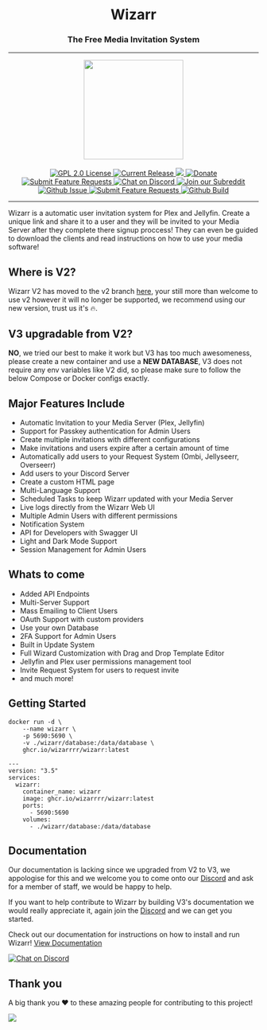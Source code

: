 <h1 align="center">Wizarr</h1>
<h3 align="center">The Free Media Invitation System</h3>

---

<p align="center">
<img src="https://raw.githubusercontent.com/Wizarrrr/wizarr/master/frontend/src/assets/img/wizard.png" height="200">
<br/>
<br/>
<a href="https://github.com/wizarrrr/wizarr">
<img alt="GPL 2.0 License" src="https://img.shields.io/github/license/wizarrrr/wizarr.svg"/>
</a>
<a href="https://github.com/jellyfin/jellyfin/releases">
<img alt="Current Release" src="https://img.shields.io/github/release/wizarrrr/wizarr.svg"/>
</a>
<a href="https://hosted.weblate.org/engage/wizarr/">
<img src="https://hosted.weblate.org/widgets/wizarr/-/app/svg-badge.svg" />
</a>
<a href="https://opencollective.com/wizarr">
<img alt="Donate" src="https://img.shields.io/opencollective/all/wizarr.svg?label=backers"/>
</a>
<a href="https://features.wizarr.dev">
<img alt="Submit Feature Requests" src="https://img.shields.io/badge/vote_now-features?label=features"/>
</a>
<a href="https://discord.gg/XXCz7aM3ak">
<img alt="Chat on Discord" src="https://img.shields.io/discord/1020742926856372224"/>
</a>
<a href="https://www.reddit.com/r/wizarr">
<img alt="Join our Subreddit" src="https://img.shields.io/badge/reddit-r%2Fwizarr-%23FF5700.svg"/>
</a>
<a href="https://github.com/Wizarrrr/wizarr/issues">
<img alt="Github Issue" src="https://img.shields.io/github/issues/wizarrrr/wizarr"/>
</a>
<a href="https://features.wizarr.dev">
<img alt="Submit Feature Requests" src="https://img.shields.io/badge/fider-vote%20on%20features-success.svg"/>
</a>
<a href="https://github.com/Wizarrrr/wizarr/actions/workflows/ci.yml">
<img alt="Github Build" src="https://img.shields.io/github/actions/workflow/status/wizarrrr/wizarr/ci.yml"/>
</a>
</p>

---

Wizarr is a automatic user invitation system for Plex and Jellyfin. Create a unique link and share it to a user and they will be invited to your Media Server after they complete there signup proccess! They can even be guided to download the clients and read instructions on how to use your media software!

## Where is V2?

Wizarr V2 has moved to the v2 branch [here](https://github.com/Wizarrrr/wizarr/tree/v2), your still more than welcome to use v2 however it will no longer be supported, we recommend using our new version, trust us it's 🔥.

## V3 upgradable from V2?

**NO**, we tried our best to make it work but V3 has too much awesomeness, please create a new container and use a **NEW DATABASE**, V3 does not require any env variables like V2 did, so please make sure to follow the below Compose or Docker configs exactly.

## Major Features Include

- Automatic Invitation to your Media Server (Plex, Jellyfin)
- Support for Passkey authentication for Admin Users
- Create multiple invitations with different configurations
- Make invitations and users expire after a certain amount of time
- Automatically add users to your Request System (Ombi, Jellyseerr, Overseerr)
- Add users to your Discord Server
- Create a custom HTML page
- Multi-Language Support
- Scheduled Tasks to keep Wizarr updated with your Media Server
- Live logs directly from the Wizarr Web UI
- Multiple Admin Users with different permissions
- Notification System
- API for Developers with Swagger UI
- Light and Dark Mode Support
- Session Management for Admin Users

## Whats to come

- Added API Endpoints
- Multi-Server Support
- Mass Emailing to Client Users
- OAuth Support with custom providers
- Use your own Database
- 2FA Support for Admin Users
- Built in Update System
- Full Wizard Customization with Drag and Drop Template Editor
- Jellyfin and Plex user permissions management tool
- Invite Request System for users to request invite
- and much more!

## Getting Started

```
docker run -d \
    --name wizarr \
    -p 5690:5690 \
    -v ./wizarr/database:/data/database \
    ghcr.io/wizarrrr/wizarr:latest
```

```
---
version: "3.5"
services:
  wizarr:
    container_name: wizarr
    image: ghcr.io/wizarrrr/wizarr:latest
    ports:
      - 5690:5690
    volumes:
      - ./wizarr/database:/data/database
```

## Documentation

Our documentation is lacking since we upgraded from V2 to V3, we appologise for this and we welcome you to come onto our [Discord](https://discord.gg/XXCz7aM3ak) and ask for a member of staff, we would be happy to help.

If you want to help contribute to Wizarr by building V3's documentation we would really appreciate it, again join the [Discord](https://discord.gg/XXCz7aM3ak) and we can get you started.

Check out our documentation for instructions on how to install and run Wizarr!
[View Documentation](https://github.com/Wizarrrr/wizarr/blob/master/docs/setup/README.md)

<a href="https://discord.gg/XXCz7aM3ak">
<img alt="Chat on Discord" src="https://img.shields.io/discord/1020742926856372224"/>
</a>

## Thank you

A big thank you ❤️ to these amazing people for contributing to this project!

<a href="https://github.com/wizarrrr/wizarr/graphs/contributors">
  <img src="https://contrib.rocks/image?repo=wizarrrr/wizarr" />
</a>
